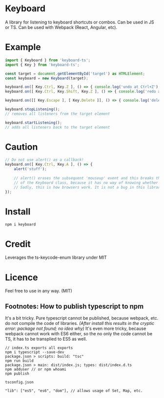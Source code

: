 # Keyboard

A library for listening to keyboard shortcuts or combos. Can be used in JS or TS. Can be used with Webpack (React, Angular, etc).

# Example

```js
import { Keyboard } from 'keyboard-ts';
import { Key } from 'keyboard-ts';

const target = document.getElementById('target') as HTMLElement;
const keyboard = new Keyboard(target);

keyboard.on([ Key.Ctrl, Key.Z ], () => { console.log('undo at Ctrl+Z'); });
keyboard.on([ Key.Ctrl, Key.Shift, Key.Z ], () => { console.log('redo at Ctrl+Shift+Z'); });

keyboard.on([[ Key.Escape ], [ Key.Delete ]], () => { console.log('delete at Del or Esc'); });

keyboard.stopListening();
// removes all listeners from the target element

keyboard.startListening();
// adds all listeners back to the target element

```

# Caution

```js
// Do not use alert() as a callback!
keyboard.on([ Key.Ctrl, Key.A ], () => {
    alert('stuff');
    
    // alert() erases the subsequent 'mouseup' event and this breaks the functionality
    // of the Keyboard class, because it has no way of knowing whether a key was released or not.
    // Sadly, this is how browsers work. It is not a bug in this library.
});
```

# Install

```npm i keyboard```

# Credit

Leverages the ts-keycode-enum library under MIT

# Licence

Feel free to use in any way. (MIT)


## Footnotes: How to publish typescript to npm

It's a bit tricky. Pure typescript cannot be published, because webpack, etc. do not compile the code of libraries.
*(After install this results in the cryptic error: package not found; no idea why)*
It's even more tricky, because webpack cannot work with ES6 either, so the no only the code cannot be TS, it has to be transplied to ES5 as well.

```
// index.ts exports all exports
npm i typescript --save-dev
package.json > scripts: build: "tsc"
npm run build
package.json > main: dist/index.js; types: dist/index.d.ts
npm adduser // or npm whoami
npm publish
```

```
tsconfig.json

"lib": ["es5", "es6", "dom"], // allows usage of Set, Map, etc.
```